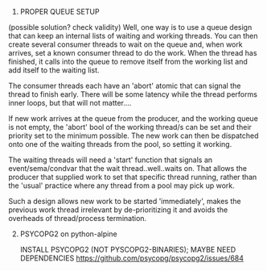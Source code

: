 1. PROPER QUEUE SETUP

(possible solution? check validity)
Well, one way is to use a queue design that can keep an internal lists of waiting and working threads. You can then create several consumer threads to wait on the queue and, when work arrives, set a known consumer thread to do the work. When the thread has finished, it calls into the queue to remove itself from the working list and add itself to the waiting list.

The consumer threads each have an 'abort' atomic that can signal the thread to finish early. There will be some latency while the thread performs inner loops, but that will not matter....

If new work arrives at the queue from the producer, and the working queue is not empty, the 'abort' bool of the working thread/s can be set and their priority set to the minimum possible. The new work can then be dispatched onto one of the waiting threads from the pool, so setting it working.

The waiting threads will need a 'start' function that signals an event/sema/condvar that the wait thread..well..waits on. That allows the producer that supplied work to set that specific thread running, rather than the 'usual' practice where any thread from a pool may pick up work.

Such a design allows new work to be started 'immediately', makes the previous work thread irrelevant by de-prioritizing it and avoids the overheads of thread/process termination.


2. PSYCOPG2 on python-alpine

    INSTALL PSYCOPG2 (NOT PYSCOPG2-BINARIES); MAYBE NEED DEPENDENCIES
        https://github.com/psycopg/psycopg2/issues/684